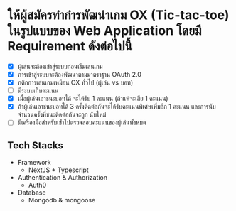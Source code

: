 # ให้ผู้สมัครทำกำรพัฒนำเกม OX (Tic-tac-toe) ในรูปแบบของ Web Application โดยมี Requirement ดังต่อไปนี้

- [x] ผู้เล่นจะต้องเข้าสู่ระบบก่อนเริ่มเล่นเกม
- [x] การเข้าสู่ระบบจะต้องพัฒนาตามมาตราฐาน OAuth 2.0
- [x] กติกการเล่นเกมเหมือน OX ทั่วไป (ผู้เล่น vs บอท)
- [ ] มีระบบเก็บคะแนน
- [x] เมื่อผู้เล่นเอาชนะบอทได้ จะได้รับ 1 คะแนน (ถ้าแพ้จะเสีย 1 คะแนน)
- [x] ถ้าผู้เล่นเอาชนะบอทได้ 3 ครั้งติดต่อกันจะได้รับคะแนนพิเศษเพิ่มอีก 1 คะแนน และการนับจำนวนครั้งที่ชนะติดต่อกันจะถูก นับใหม่
- [ ] มีเครื่องมือสำหรับเข้ำไปตรวจสอบคะแนนของผู้เล่นทั้งหมด

## Tech Stacks

- Framework
  - NextJS + Typescript
- Authentication & Authorization
  - Auth0
- Database
  - Mongodb & mongoose
